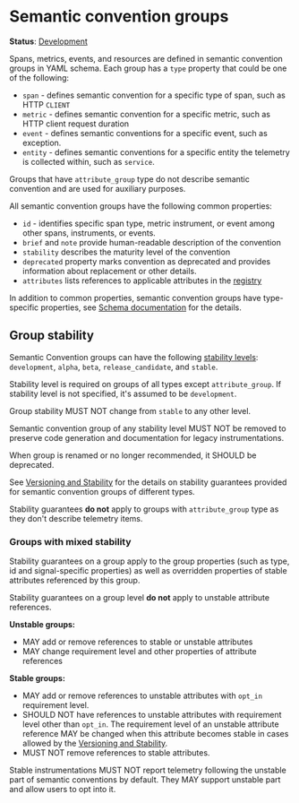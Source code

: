 <!--- Hugo front matter used to generate the website version of this page:
linkTitle: Semantic convention groups
aliases: [group-stability]
--->

# Semantic convention groups

**Status**: [Development][DocumentStatus]

Spans, metrics, events, and resources are defined in semantic convention groups in YAML schema.
Each group has a `type` property that could be one of the following:

- `span` - defines semantic convention for a specific type of span, such as HTTP `CLIENT`
- `metric` - defines semantic convention for a specific metric, such as HTTP client request duration
- `event` - defines semantic conventions for a specific event, such as exception.
- `entity` - defines semantic conventions for a specific entity the telemetry is collected within,
  such as `service`.

Groups that have `attribute_group` type do not describe semantic convention and
are used for auxiliary purposes.

All semantic convention groups have the following common properties:

- `id` - identifies specific span type, metric instrument, or event
  among other spans, instruments, or events.
- `brief` and `note` provide human-readable description of the convention
- `stability` describes the maturity level of the convention
- `deprecated` property marks convention as deprecated and provides information about
  replacement or other details.
- `attributes` lists references to applicable attributes in the [registry](../registry/attributes/README.md)

In addition to common properties, semantic convention groups have type-specific properties, see
[Schema documentation](https://github.com/open-telemetry/weaver/blob/main/schemas/semconv-syntax.md)
for the details.

## Group stability

Semantic Convention groups can have the following [stability levels][MaturityLevel]:
`development`, `alpha`, `beta`, `release_candidate`, and `stable`.

Stability level is required on groups of all types except `attribute_group`.
If stability level is not specified, it's assumed to be `development`.

Group stability MUST NOT change from `stable` to any other level.

Semantic convention group of any stability level MUST NOT be removed
to preserve code generation and documentation for legacy instrumentations.

When group is renamed or no longer recommended, it SHOULD be deprecated.

See [Versioning and Stability][Stability] for the details on stability guarantees
provided for semantic convention groups of different types.

Stability guarantees **do not** apply to groups with `attribute_group` type as they
don't describe telemetry items.

### Groups with mixed stability

Stability guarantees on a group apply to the group properties (such as type, id and
signal-specific properties) as well as overridden properties of stable attributes
referenced by this group.

Stability guarantees on a group level **do not** apply to unstable attribute references.

**Unstable groups:**

- MAY add or remove references to stable or unstable attributes
- MAY change requirement level and other properties of attribute references

**Stable groups:**

- MAY add or remove references to unstable attributes with `opt_in`
  requirement level.
- SHOULD NOT have references to unstable attributes with requirement level
  other than `opt_in`.
  The requirement level of an unstable attribute reference
  MAY be changed when this attribute becomes stable in cases allowed by the
  [Versioning and Stability][Stability].
- MUST NOT remove references to stable attributes.

Stable instrumentations MUST NOT report telemetry following the unstable part
of semantic conventions by default. They MAY support unstable part and allow
users to opt into it.

<!-- TODO: SchemaURL needs to contain some indication of stability level, e.g. as a suffix -->
<!-- https://github.com/open-telemetry/semantic-conventions/issues/1511 -->

[Stability]: https://opentelemetry.io/docs/specs/otel/versioning-and-stability/#semantic-conventions-stability
[MaturityLevel]: https://github.com/open-telemetry/opentelemetry-specification/blob/v1.50.0/oteps/0232-maturity-of-otel.md
[DocumentStatus]: https://opentelemetry.io/docs/specs/otel/document-status
